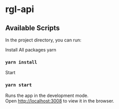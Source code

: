 # rgl-api
 

## Available Scripts

In the project directory, you can run:

Install All packages yarn
### `yarn install`

Start
### `yarn start`

Runs the app in the development mode.\
Open [http://localhost:3008](http://localhost:3008) to view it in the browser.